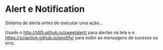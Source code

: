 # Alert e Notification

Sistema de alerta antes de executar uma ação...

Usado o http://t4t5.github.io/sweetalert/ para alertas na tela e o https://sciactive.github.io/pnotify/ para exibir as mensagens de sucesso ou erro.
